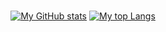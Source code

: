 <br>

<div align="center">

  [![My GitHub stats](https://github-readme-stats.vercel.app/api?username=IJuanTM&show_icons=true&count_private=true&include_all_commits=true&theme=darcula&rank_icon=github&card_width=400)](https://github.com/anuraghazra/github-readme-stats)
  [![My top Langs](https://github-readme-stats.vercel.app/api/top-langs/?username=IJuanTM&hide=hack,tsql&layout=compact&langs_count=6&theme=darcula&card_width=400)](https://github.com/anuraghazra/github-readme-stats)

</div>
